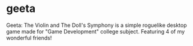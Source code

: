 # geeta
Geeta: The Violin and The Doll's Symphony is a simple roguelike desktop game made for "Game Development" college subject. Featuring 4 of my wonderful friends!
